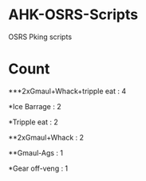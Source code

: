 # AHK-OSRS-Scripts
OSRS Pking scripts


# Count

***2xGmaul+Whack+tripple eat : 4

*Ice Barrage : 2

*Tripple eat : 2

**2xGmaul+Whack : 2

**Gmaul-Ags : 1

*Gear off-veng : 1













